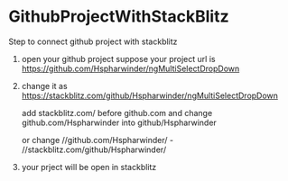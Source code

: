 # GithubProjectWithStackBlitz
Step to connect github project with stackblitz
1. open your github project
 suppose your project url is 
    https://github.com/Hspharwinder/ngMultiSelectDropDown
2. change it as
    https://stackblitz.com/github/Hspharwinder/ngMultiSelectDropDown
    
    add stackblitz.com/ before github.com
    and change github.com/Hspharwinder into github/Hspharwinder
    
    or change //github.com/Hspharwinder/  - //stackblitz.com/github/Hspharwinder/
3. your prject will be open in stackblitz
